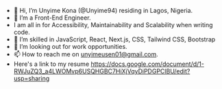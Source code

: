 - 👋 Hi, I’m Unyime Kona (@Unyime94) residing in Lagos, Nigeria.
- 👀 I’m a Front-End Engineer.
- I am all in for Accessibility, Maintainability and Scalability when writing code.
- 🌱 I’m skilled in JavaScript, React, Next.js, CSS, Tailwind CSS, Bootstrap
- 💞️ I’m looking out for work opportunities.
- 📫 How to reach me on unyimeusen01@gmail.com.
- Here's a link to my resume https://docs.google.com/document/d/1-RWJuZQ3_a4LWOMvp6USQHGBC7HiXjVqyDiPDGPClBU/edit?usp=sharing

<!---
Unyime94/Unyime94 is a ✨ special ✨ repository because its `README.md` (this file) appears on your GitHub profile.
You can click the Preview link to take a look at your changes.
--->
